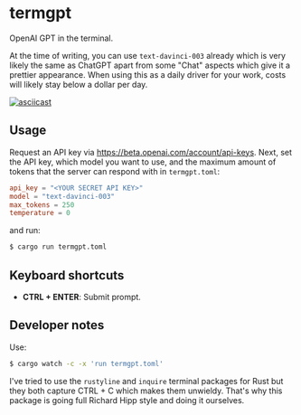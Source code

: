 # termgpt

OpenAI GPT in the terminal.

At the time of writing, you can use `text-davinci-003` already which is very likely the same as ChatGPT apart from some "Chat" aspects which give it a prettier appearance.
When using this as a daily driver for your work, costs will likely stay below a dollar per day.

[![asciicast](https://asciinema.org/a/553907.svg)](https://asciinema.org/a/553907)

## Usage

Request an API key via <https://beta.openai.com/account/api-keys>.
Next, set the API key, which model you want to use, and the maximum amount of tokens that the server can respond with in `termgpt.toml`:

```toml
api_key = "<YOUR SECRET API KEY>"
model = "text-davinci-003"
max_tokens = 250
temperature = 0
```

and run:

```sh
$ cargo run termgpt.toml
```

## Keyboard shortcuts

- **CTRL + ENTER**: Submit prompt.

## Developer notes

Use:

```sh
$ cargo watch -c -x 'run termgpt.toml'
```

I've tried to use the `rustyline` and `inquire` terminal packages for Rust but they both capture CTRL + C which makes them unwieldy.
That's why this package is going full Richard Hipp style and doing it ourselves.
